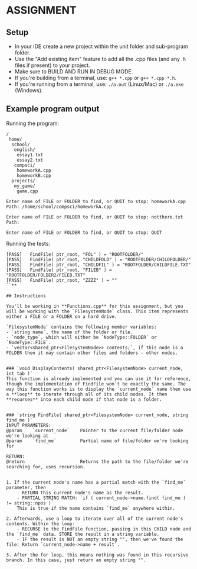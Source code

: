 # ASSIGNMENT

## Setup
- In your IDE create a new project within the unit folder and sub-program folder.
- Use the "Add existing item" feature to add all the .cpp files (and any .h files if present) to your project.
- Make sure to BUILD AND RUN IN DEBUG MODE.
- If you're building from a terminal, use: `g++ *.cpp` or `g++ *.cpp *.h`.
- If you're running from a terminal, use: `./a.out` (Linux/Mac) or `./a.exe` (Windows).


## Example program output
Running the program:
```
/
 home/
  school/
   english/
    essay1.txt
    essay2.txt
   compsci/
    homeworkA.cpp
    homeworkB.cpp
  projects/
   my_game/
    game.cpp

Enter name of FILE or FOLDER to find, or QUIT to stop: homeworkA.cpp
Path: /home/school/compsci/homeworkA.cpp

Enter name of FILE or FOLDER to find, or QUIT to stop: notthere.txt
Path:

Enter name of FILE or FOLDER to find, or QUIT to stop: QUIT
```

Running the tests:
```
[PASS]   FindFile( ptr_root, "FOL" ) = "ROOTFOLDER/"
[PASS]   FindFile( ptr_root, "CHILDFOLD" ) = "ROOTFOLDER/CHILDFOLDER/"
[PASS]   FindFile( ptr_root, "CHILDFIL" ) = "ROOTFOLDER/CHILDFILE.TXT"
[PASS]   FindFile( ptr_root, "FILEB" ) = "ROOTFOLDER/FOLDER2/FILEB.TXT"
[PASS]   FindFile( ptr_root, "ZZZZ" ) = ""
``**

## Instructions

You'll be working in **Functions.cpp** for this assignment, but you will be working with the `FilesystemNode` class. This item represents either a FILE or a FOLDER on a hard drive.

`FilesystemNode` contains the following member variables:
- `string name`, the name of the folder or file.
- `node_type`, which will either be `NodeType::FOLDER` or `NodeType::FILE`.
- `vector<shared_ptr<FilesystemNode>> contents;`, if this node is a FOLDER then it may contain other files and folders - other nodes.


### `void DisplayContents( shared_ptr<FilesystemNode> current_node, int tab )`
This function is already implemented and you can use it for reference, though the implementation of FindFile won't be exactly the same. The way this function works is to display the `current_node` name then use a **loop** to iterate through all of its child nodes. It then **recurses** into each child node if that node is a folder.


### `string FindFile( shared_ptr<FilesystemNode> current_node, string find_me )`
INPUT PARAMETERS:
@param    `current_node`    Pointer to the current file/folder node we're looking at
@param    `find_me`         Partial name of file/folder we're looking for

RETURN:
@return                     Returns the path to the file/folder we're searching for, uses recursion.


1. If the current node's name has a partial match with the `find_me` parameter, then
    - RETURN this current node's name as the result.
    - PARTIAL STRING MATCH: `if ( current_node->name.find( find_me ) != string::npos )`
    This is true if the name contains `find_me` anywhere within.

2. Afterwards, use a loop to iterate over all of the current node's contents. Within the loop:
    - RECURSE to the FindFile function, passing in this CHILD node and the `find_me` data. STORE the result in a string variable.
    - IF the result is NOT an empty string "", then we've found the file: Return `current_node->name + result`.

3. After the for loop, this means nothing was found in this recursive branch. In this case, just return an empty string "".


